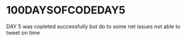 # 100DAYSOFCODEDAY5
DAY 5 was copleted successfully but do to some net issues not able to tweet on time
